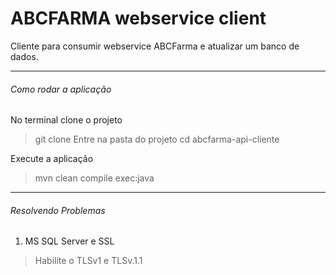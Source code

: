 # ABCFARMA webservice client
Cliente para consumir webservice ABCFarma e atualizar um banco de dados.

---
###### Como rodar a aplicação
No terminal clone o projeto
> git clone 
Entre na pasta do projeto
> cd abcfarma-api-cliente

Execute a aplicação
> mvn clean compile exec:java

---
###### Resolvendo Problemas
1. MS SQL Server e SSL
> Habilite o TLSv1 e TLSv.1.1
